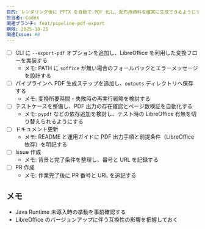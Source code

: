 ```yaml
---
目的: レンダリング後に PPTX を自動で PDF 化し、配布用資料を確実に生成できるようにする
担当者: Codex
関連ブランチ: feat/pipeline-pdf-export
期限: 2025-10-25
関連Issue: #8
---
```


- [ ] CLI に `--export-pdf` オプションを追加し、LibreOffice を利用した変換フローを実装する
  - メモ: PATH に `soffice` が無い場合のフォールバックとエラーメッセージを設計する
- [ ] パイプラインへ PDF 生成ステップを追加し、`outputs` ディレクトリへ保存する
  - メモ: 変換所要時間・失敗時の再実行戦略を検討する
- [ ] テストケースを整備し、PDF 出力の存在確認とページ数検証を自動化する
  - メモ: `pypdf` などの依存追加を検討し、テスト時の LibreOffice 有無を切り替えられるようにする
- [ ] ドキュメント更新
  - メモ: README と運用ガイドに PDF 出力手順と前提条件（LibreOffice 依存）を明記する
- [ ] Issue 作成
  - メモ: 背景と完了条件を整理し、番号と URL を記録する
- [ ] PR 作成
  - メモ: 作業完了後に PR 番号と URL を追記する

## メモ
- Java Runtime 未導入時の挙動を事前確認する
- LibreOffice のバージョンアップに伴う互換性の影響を把握しておく
